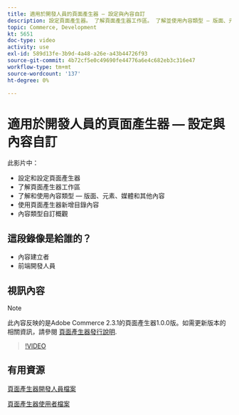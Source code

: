 ```yaml
---
title: 適用於開發人員的頁面產生器 — 設定與內容自訂
description: 設定頁面產生器​。 了解頁面產生器工​作區。 了解並使用內容類型 — 版面、元素、媒體和其他內​容。 使用頁面產生器新增目錄內容。
topic: Commerce, Development
kt: 5651
doc-type: video
activity: use
exl-id: 589d13fe-3b9d-4a48-a26e-a43b44726f93
source-git-commit: 4b72cf5e0c49690fe44776a6e4c682eb3c316e47
workflow-type: tm+mt
source-wordcount: '137'
ht-degree: 0%

---
```


# 適用於開發人員的頁面產生器 — 設定與內容自訂

此影片中：

- 設定和設定頁面產生&#x200B;器
- 了解頁面產生器工&#x200B;作區
- 了解和使用內容類型 — 版面、元素、媒體和其他內&#x200B;容
- 使用頁面產生器新增目錄內容
- 內容類型自訂概觀

## 這段錄像是給誰的？

- 內容建立者
- 前端開發人員

## 視訊內容

>[!NOTE]
>
>此內容反映的是Adobe Commerce 2.3.1的頁面產生器1.0.0版。如需更新版本的相關資訊，請參閱 [頁面產生器發行說明](https://devdocs.magento.com/page-builder/docs/release-notes.html).

>[!VIDEO](https://video.tv.adobe.com/v/35710?quality=12&learn=on)

## 有用資源

[頁面產生器開發人員檔案](https://devdocs.magento.com/page-builder/docs/index.html)

[頁面產生器使用者檔案](https://docs.magento.com/user-guide/cms/page-builder.html)
